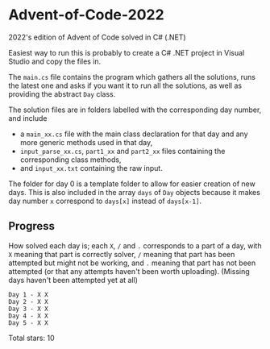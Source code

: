 # Advent-of-Code-2022
2022's edition of Advent of Code solved in C# (.NET)

Easiest way to run this is probably to create a C# .NET project in Visual Studio and copy the files in.

The `main.cs` file contains the program which gathers all the solutions, runs the latest one and asks if you want it to run all the solutions, as well as providing the abstract `Day` class.

The solution files are in folders labelled with the corresponding day number, and include
-	a `main_xx.cs` file with the main class declaration for that day and any more generic methods used in that day,
-	`input_parse_xx.cs`, `part1_xx` and `part2_xx` files containing the corresponding class methods,
-	 and `input_xx.txt` containing the raw input.

The folder for day 0 is a template folder to allow for easier creation of new days.
This is also included in the array `days` of `Day` objects because it makes day number `x` correspond to `days[x]` instead of `days[x-1]`.

## Progress
How solved each day is; each `X`, `/` and `.` corresponds to a part of a day, with `X` meaning that part is correctly solver, `/` meaning that part has been attempted but might not be working, and `.` meaning that part has not been attempted (or that any attempts haven't been worth uploading). (Missing days haven't been attempted yet at all)
```
Day 1 - X X
Day 2 - X X
Day 3 - X X
Day 4 - X X
Day 5 - X X
```
Total stars: 10

